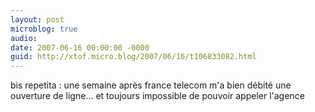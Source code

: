 ```yaml
---
layout: post
microblog: true
audio: 
date: 2007-06-16 00:00:00 -0000
guid: http://xtof.micro.blog/2007/06/16/t106833082.html
---
```

bis repetita : une semaine après france telecom m'a bien débité une ouverture de ligne... et toujours impossible de pouvoir appeler l'agence

